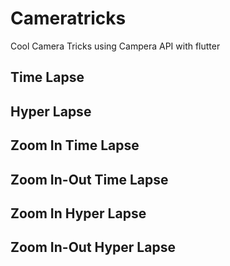 # Cameratricks

Cool Camera Tricks using Campera API with flutter

## Time Lapse
## Hyper Lapse
## Zoom In Time Lapse
## Zoom In-Out Time Lapse
## Zoom In Hyper Lapse
## Zoom In-Out Hyper Lapse
